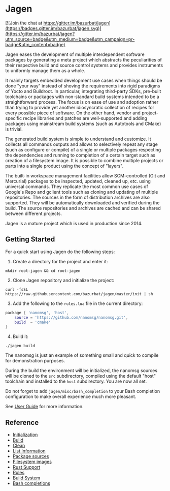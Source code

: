 # Jagen

[![Join the chat at https://gitter.im/bazurbat/jagen](https://badges.gitter.im/bazurbat/jagen.svg)](https://gitter.im/bazurbat/jagen?utm_source=badge&utm_medium=badge&utm_campaign=pr-badge&utm_content=badge)

Jagen eases the development of multiple interdependent software packages by
generating a meta project which abstracts the peculiarities of their respective
build and source control systems and provides instruments to uniformly manage
them as a whole.

It mainly targets embedded development use cases when things should be done
"your way" instead of shoving the requirements into rigid paradigms of Yocto
and Buildroot. In particular, integrating third-party SDKs, pre-built
toolchains or packages with non-standard build systems intended to be a
straightforward process. The focus is on ease of use and adoption rather than
trying to provide yet another idiosyncratic collection of recipes for every
possible piece of software. On the other hand, vendor and project-specific
recipe libraries and patches are well-supported and adding packages using
mainstream build systems (such as Autotools and CMake) is trivial.

The generated build system is simple to understand and customize. It collects
all commands outputs and allows to selectively repeat any stage (such as
configure or compile) of a single or multiple packages respecting the
dependencies and running to completion of a certain target such as creation of
a filesystem image. It is possible to combine multiple projects or parts into a
single product using the concept of "layers".

The built-in workspace management facilities allow SCM-controlled (Git and
Mercurial) packages to be inspected, updated, cleaned up, etc. using universal
commands. They replicate the most common use cases of Google's Repo and gclient
tools such as cloning and updating of multiple repositories. The sources in the
form of distribution archives are also supported. They will be automatically
downloaded and verified during the build. The source repositories and archives
are cached and can be shared between different projects.

Jagen is a mature project which is used in production since 2014.

## Getting Started

For a quick start using Jagen do the following steps:

1. Create a directory for the project and enter it:
```
mkdir root-jagen && cd root-jagen
```
2. Clone Jagen repository and initialize the project:
```
curl -fsSL https://raw.githubusercontent.com/bazurbat/jagen/master/init | sh
```
3. Add the following to the `rules.lua` file in the current directory:
```lua
package { 'nanomsg', 'host',
    source = 'https://github.com/nanomsg/nanomsg.git',
    build  = 'cmake'
}
```
4. Build it:
```
./jagen build
```

The nanomsg is just an example of something small and quick to compile for
demonstration purposes.

During the build the environment will be initialized, the nanomsg sources will
be cloned to the `src` subdirectory, compiled using the default "host"
toolchain and installed to the `host` subdirectory. You are now all set.

Do not forget to add `jagen/misc/bash_completion` to your Bash completion
configuration to make overall experience much more pleasant.

See [User Guide](doc/UserGuide.md) for more information.

## Reference

- [Initialization](Init.md)
- [Build](Build.md)
- [Clean](Clean.md)
- [List Information](List.md)
- [Package sources](Src.md)
- [Filesystem images](Image.md)
- [Rust Support](Rust.md)
- [Rules](Rules.md)
- [Build System](BuildSystem.md)
- [Bash completions](Completions.md)
